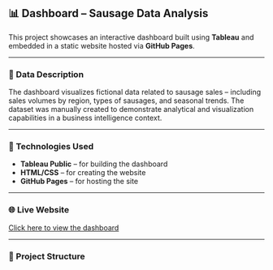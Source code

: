 ## 📊 Dashboard – Sausage Data Analysis

This project showcases an interactive dashboard built using **Tableau** and embedded in a static website hosted via **GitHub Pages**.

---

### 🧠 Data Description
The dashboard visualizes fictional data related to sausage sales – including sales volumes by region, types of sausages, and seasonal trends. The dataset was manually created to demonstrate analytical and visualization capabilities in a business intelligence context.

---

### 🧰 Technologies Used
- **Tableau Public** – for building the dashboard  
- **HTML/CSS** – for creating the website  
- **GitHub Pages** – for hosting the site

---

### 🌐 Live Website
[Click here to view the dashboard](https://danielb66.github.io/visualization-project/)

---

### 📁 Project Structure
